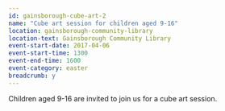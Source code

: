 ```yaml
---
id: gainsborough-cube-art-2
name: "Cube art session for children aged 9-16"
location: gainsborough-community-library
location-text: Gainsborough Community Library
event-start-date: 2017-04-06
event-start-time: 1300
event-end-time: 1600
event-category: easter
breadcrumb: y
---
```


Children aged 9-16 are invited to join us for a cube art session.
